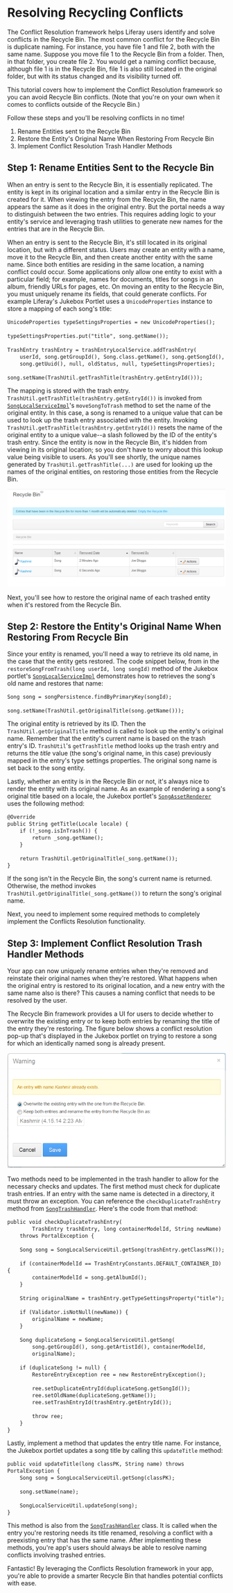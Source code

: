 # Resolving Recycling Conflicts

The Conflict Resolution framework helps Liferay users identify and solve
conflicts in the Recycle Bin. The most common conflict for the Recycle Bin is
duplicate naming. For instance, you have file 1 and file 2, both with the same
name. Suppose you move file 1 to the Recycle Bin from a folder. Then, in that
folder, you create file 2. You would get a naming conflict because, although
file 1 is in the Recycle Bin, file 1 is also still located in the original
folder, but with its status changed and its visibility turned off.

This tutorial covers how to implement the Conflict Resolution framework so you
can avoid Recycle Bin conflicts. (Note that you're on your own when it comes to
conflicts outside of the Recycle Bin.)

Follow these steps and you'll be resolving conflicts in no time!

1. Rename Entities sent to the Recycle Bin
2. Restore the Entity's Original Name When Restoring From Recycle Bin
3. Implement Conflict Resolution Trash Handler Methods

## Step 1: Rename Entities Sent to the Recycle Bin

When an entry is sent to the Recycle Bin, it is essentially replicated. The
entity is kept in its original location and a similar entry in the Recycle Bin
is created for it. When viewing the entry from the Recycle Bin, the name appears
the same as it does in the original entry. But the portal needs a way to
distinguish between the two entries. This requires adding logic to your entity's
service and leveraging trash utilities to generate new names for the entries
that are in the Recycle Bin. 

When an entry is sent to the Recycle Bin, it's still located in its original
location, but with a different status. Users may create an entity with a name,
move it to the Recycle Bin, and then create another entity with the same name.
Since both entities are residing in the same location, a naming conflict could
occur. Some applications only allow one entity to exist with a particular field;
for example, names for documents, titles for songs in an album, friendly URLs
for pages, etc. On moving an entity to the Recycle Bin, you must uniquely rename
its fields, that could generate conflicts. For example Liferay's Jukebox Portlet
uses a `UnicodeProperties` instance to store a mapping of each song's title:

    UnicodeProperties typeSettingsProperties = new UnicodeProperties();

    typeSettingsProperties.put("title", song.getName());

    TrashEntry trashEntry = trashEntryLocalService.addTrashEntry(
        userId, song.getGroupId(), Song.class.getName(), song.getSongId(),
        song.getUuid(), null, oldStatus, null, typeSettingsProperties);

    song.setName(TrashUtil.getTrashTitle(trashEntry.getEntryId()));

The mapping is stored with the trash entry. 
`TrashUtil.getTrashTitle(trashEntry.getEntryId())` is invoked from [`SongLocalServiceImpl`](https://github.com/liferay-labs/jukebox-portlet/blob/6.2.x/docroot/WEB-INF/src/org/liferay/jukebox/service/impl/SongLocalServiceImpl.java)'s
`moveSongToTrash` method to set the name of the original entity. In this case, a
song is renamed to a unique value that can be used to look up the trash entry
associated with the entity. Invoking
`TrashUtil.getTrashTitle(trashEntry.getEntryId())` resets the name of the
original entity to a unique value--a slash followed by the ID of the entity's
trash entry. Since the entity is now in the Recycle Bin, it's hidden from
viewing in its original location; so you don't have to worry about this lookup
value being visible to users. As you'll see shortly, the unique names generated
by `TrashUtil.getTrashTitle(...)` are used for looking up the names of the
original entities, on restoring those entities from the Recycle Bin. 

![Figure 1: The Recycle Bin allows you to manage trash entries, even if they share the same name.](../../images/trash-entries-with-same-name.png)

Next, you'll see how to restore the original name of each trashed entity when 
it's restored from the Recycle Bin. 

## Step 2: Restore the Entity's Original Name When Restoring From Recycle Bin

Since your entity is renamed, you'll need a way to retrieve its old name, in the
case that the entity gets restored. The code snippet below, from in the
`restoreSongFromTrash(long userId, long songId)` method of the Jukebox portlet's
 [`SongLocalServiceImpl`](https://github.com/liferay-labs/jukebox-portlet/blob/6.2.x/docroot/WEB-INF/src/org/liferay/jukebox/service/impl/SongLocalServiceImpl.java)
demonstrates how to retrieves the song's old name and restores that name:

    Song song = songPersistence.findByPrimaryKey(songId);

    song.setName(TrashUtil.getOriginalTitle(song.getName()));

The original entity is retrieved by its ID. Then the
`TrashUtil.getOriginalTitle` method is called to look up the entity's
original name. Remember that the entity's current name is based on the trash
entry's ID. `TrashUtil`'s `getTrashTitle` method looks up the trash entry and
returns the *title* value (the song's original name, in this case) previously 
mapped in the entry's type settings properties. The original song name is set 
back to the song entity. 

Lastly, whether an entity is in the Recycle Bin or not, it's always nice to
render the entity with its original name. As an example of rendering a song's
original title based on a locale, the Jukebox portlet's [`SongAssetRenderer`](https://github.com/liferay-labs/jukebox-portlet/blob/6.2.x/docroot/WEB-INF/src/org/liferay/jukebox/asset/SongAssetRenderer.java)
uses the following method:
 
    @Override
    public String getTitle(Locale locale) {
        if (!_song.isInTrash()) {
            return _song.getName();
        }

        return TrashUtil.getOriginalTitle(_song.getName());
    }

If the song isn't in the Recycle Bin, the song's current name is returned.
Otherwise, the method invokes `TrashUtil.getOriginalTitle(_song.getName())` to
return the song's original name. 

Next, you need to implement some required methods to completely implement the
Conflicts Resolution functionality.

## Step 3: Implement Conflict Resolution Trash Handler Methods

Your app can now uniquely rename entries when they're removed and reinstate their original
names when they're restored. What happens when the original entry is restored to its
original location, and a new entry with the same name also is there? This causes a
naming conflict that needs to be resolved by the user.

The Recycle Bin framework provides a UI for users to decide whether to overwrite
the existing entry or to keep both entries by renaming the title of the entry
they're restoring. The figure below shows a conflict resolution pop-up that's
displayed in the Jukebox portlet on trying to restore a song for which an
identically named song is already present. 

![Figure 2: The Recycle Bin enables you to handle conflicts by notifying the user with a pop-up message and options for solving the problem.](../../images/resolved-conflict-rb.png)

Two methods need to be implemented in the trash handler to allow for the 
necessary checks and updates. The first method must check for duplicate trash 
entries. If an entry with the same name is detected in a directory, it must
throw an exception. You can reference the `checkDuplicateTrashEntry` method
from [`SongTrashHandler`](https://github.com/liferay-labs/jukebox-portlet/blob/6.2.x/docroot/WEB-INF/src/org/liferay/jukebox/trash/SongTrashHandler.java).
Here's the code from that method:

	public void checkDuplicateTrashEntry(
			TrashEntry trashEntry, long containerModelId, String newName)
		throws PortalException {

		Song song = SongLocalServiceUtil.getSong(trashEntry.getClassPK());

		if (containerModelId == TrashEntryConstants.DEFAULT_CONTAINER_ID) {
			containerModelId = song.getAlbumId();
		}

		String originalName = trashEntry.getTypeSettingsProperty("title");

		if (Validator.isNotNull(newName)) {
			originalName = newName;
		}

		Song duplicateSong = SongLocalServiceUtil.getSong(
			song.getGroupId(), song.getArtistId(), containerModelId,
			originalName);

		if (duplicateSong != null) {
			RestoreEntryException ree = new RestoreEntryException();

			ree.setDuplicateEntryId(duplicateSong.getSongId());
			ree.setOldName(duplicateSong.getName());
			ree.setTrashEntryId(trashEntry.getEntryId());

			throw ree;
		}
	}

Lastly, implement a method that updates the entry title name. For instance, the
Jukebox portlet updates a song title by calling this `updateTitle` method:

	public void updateTitle(long classPK, String name) throws PortalException {
		Song song = SongLocalServiceUtil.getSong(classPK);

		song.setName(name);

		SongLocalServiceUtil.updateSong(song);
	}
	
This method is also from the [`SongTrashHandler`](https://github.com/liferay-labs/jukebox-portlet/blob/6.2.x/docroot/WEB-INF/src/org/liferay/jukebox/trash/SongTrashHandler.java)
class. It is called when the entry you're restoring needs its title renamed,
resolving a conflict with a preexisting entry that has the same name. After
implementing these methods, you're app's users should always be able to resolve
naming conflicts involving trashed entries.

Fantastic! By leveraging the Conflicts Resolution framework in your app, you're
able to provide a smarter Recycle Bin that handles potential conflicts with
ease.
